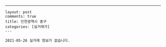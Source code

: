 ---
    layout: post
    comments: true
    title: 인천광역시 중구
    categories: [실거래가]
    ---

    2021-05-26 실거래 정보가 없습니다.

    